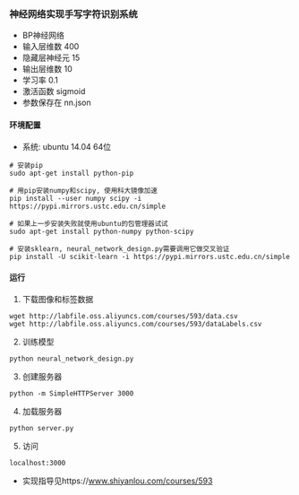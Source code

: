 ### 神经网络实现手写字符识别系统

 - BP神经网络
 - 输入层维数 400
 - 隐藏层神经元 15
 - 输出层维数 10
 - 学习率 0.1
 - 激活函数 sigmoid
 - 参数保存在 nn.json

#### 环境配置
 - 系统: ubuntu 14.04 64位

```
# 安装pip
sudo apt-get install python-pip

# 用pip安装numpy和scipy, 使用科大镜像加速
pip install --user numpy scipy -i https://pypi.mirrors.ustc.edu.cn/simple

# 如果上一步安装失败就使用ubuntu的包管理器试试
sudo apt-get install python-numpy python-scipy

# 安装sklearn, neural_network_design.py需要调用它做交叉验证
pip install -U scikit-learn -i https://pypi.mirrors.ustc.edu.cn/simple

```


#### 运行

1. 下载图像和标签数据

```
wget http://labfile.oss.aliyuncs.com/courses/593/data.csv
wget http://labfile.oss.aliyuncs.com/courses/593/dataLabels.csv
```

2. 训练模型

`python neural_network_design.py`

3. 创建服务器

`python -m SimpleHTTPServer 3000`

4. 加载服务器

`python server.py`

5. 访问

`localhost:3000`


* 实现指导见https://www.shiyanlou.com/courses/593
